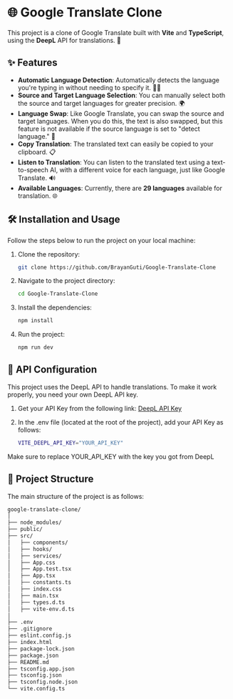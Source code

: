 # 🌐 Google Translate Clone

This project is a clone of Google Translate built with **Vite** and **TypeScript**, using the **DeepL** API for translations. 🚀

## ✨ Features

- **Automatic Language Detection**: Automatically detects the language you're typing in without needing to specify it. 🕵️‍♂️
- **Source and Target Language Selection**: You can manually select both the source and target languages for greater precision. 🌍
- **Language Swap**: Like Google Translate, you can swap the source and target languages. When you do this, the text is also swapped, but this feature is not available if the source language is set to "detect language." 🔄
- **Copy Translation**: The translated text can easily be copied to your clipboard. 📋
- **Listen to Translation**: You can listen to the translated text using a text-to-speech AI, with a different voice for each language, just like Google Translate. 🔊
- **Available Languages**: Currently, there are **29 languages** available for translation. 🌐

## 🛠️ Installation and Usage

Follow the steps below to run the project on your local machine:

1. Clone the repository:

   ```bash
   git clone https://github.com/BrayanGuti/Google-Translate-Clone

2. Navigate to the project directory:

   ```bash
   cd Google-Translate-Clone

2. Install the dependencies:

   ```bash
   npm install
   
4. Run the project:
   ```bash
   npm run dev

## 🔑 API Configuration
This project uses the DeepL API to handle translations. To make it work properly, you need your own DeepL API key.

1. Get your API Key from the following link: [DeepL API Key](https://www.deepl.com/en/your-account/subscription)

2. In the .env file (located at the root of the project), add your API Key as follows:
   ```bash
   VITE_DEEPL_API_KEY="YOUR_API_KEY"

Make sure to replace YOUR_API_KEY with the key you got from DeepL

## 📂  Project Structure
The main structure of the project is as follows:
   ```bash
   google-translate-clone/
│
├── node_modules/
├── public/
├── src/
│   ├── components/
│   ├── hooks/
│   ├── services/
│   ├── App.css
│   ├── App.test.tsx
│   ├── App.tsx
│   ├── constants.ts
│   ├── index.css
│   ├── main.tsx
│   ├── types.d.ts
│   ├── vite-env.d.ts
│
├── .env
├── .gitignore
├── eslint.config.js
├── index.html
├── package-lock.json
├── package.json
├── README.md
├── tsconfig.app.json
├── tsconfig.json
├── tsconfig.node.json
└── vite.config.ts

